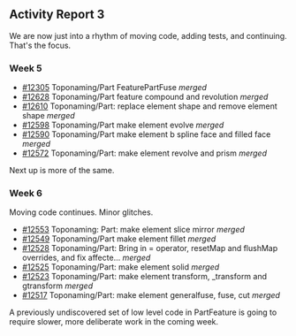 ## Activity Report 3

We are now just into a rhythm of moving code, adding tests, and continuing.  That's the focus.

### Week 5
*  [#12305](https://github.com/FreeCAD/FreeCAD/pull/12305) Toponaming/Part FeaturePartFuse   *merged*
*  [#12628](https://github.com/FreeCAD/FreeCAD/pull/12628)
Toponaming/Part feature compound and revolution  *merged*
*  [#12610](https://github.com/FreeCAD/FreeCAD/pull/12610) Toponaming/Part: replace element shape and remove element shape  *merged*
*  [#12598](https://github.com/FreeCAD/FreeCAD/pull/12598)
Toponaming/Part make element evolve  *merged*
*  [#12590](https://github.com/FreeCAD/FreeCAD/pull/12590)  Toponaming/Part make element b spline face and filled face  *merged*
*  [#12572](https://github.com/FreeCAD/FreeCAD/pull/12572) Toponaming/Part: make element revolve and prism  *merged*

Next up is more of the same.

### Week 6

Moving code continues.  Minor glitches.
*  [#12553](https://github.com/FreeCAD/FreeCAD/pull/12553) Toponaming: Part: make element slice mirror  *merged*
*  [#12549](https://github.com/FreeCAD/FreeCAD/pull/12549) Toponaming/Part make element fillet  *merged*
*  [#12528](https://github.com/FreeCAD/FreeCAD/pull/12528) Toponaming/Part: Bring in = operator, resetMap and flushMap overrides, and fix affecte…  *merged*
*  [#12525](https://github.com/FreeCAD/FreeCAD/pull/12525)
Toponaming/Part: make element solid  *merged*
*  [#12523](https://github.com/FreeCAD/FreeCAD/pull/12523) Toponaming/Part: make element transform, _transform and gtransform   *merged*  
* [#12517](https://github.com/FreeCAD/FreeCAD/pull/12517) Toponaming/Part: make element generalfuse, fuse, cut  *merged*

A previously undiscovered set of low level code in PartFeature is going to require slower, more deliberate work in the coming week.
